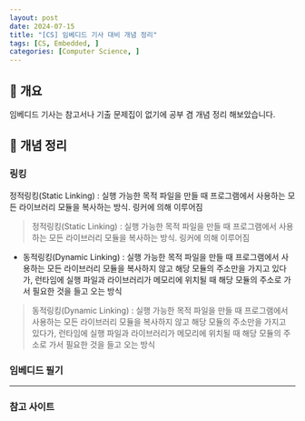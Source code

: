 ```yaml
---
layout: post
date: 2024-07-15
title: "[CS] 임베디드 기사 대비 개념 정리"
tags: [CS, Embedded, ]
categories: [Computer Science, ]
---
```



## 🐣 개요


임베디드 기사는 참고서나 기출 문제집이 없기에 공부 겸 개념 정리 해보았습니다.


## 🐣 개념 정리


### 링킹


정적링킹(Static Linking) : 실행 가능한 목적 파일을 만들 때 프로그램에서 사용하는 모든 라이브러리 모듈을 복사하는 방식. 링커에 의해 이루어짐


> 정적링킹(Static Linking) : 실행 가능한 목적 파일을 만들 때 프로그램에서 사용하는 모든 라이브러리 모듈을 복사하는 방식. 링커에 의해 이루어짐

- 동적링킹(Dynamic Linking) : 실행 가능한 목적 파일을 만들 때 프로그램에서 사용하는 모든 라이브러리 모듈을 복사하지 않고 해당 모듈의 주소만을 가지고 있다가, 런타임에 실행 파일과 라이브러리가 메모리에 위치될 때 해당 모듈의 주소로 가서 필요한 것을 들고 오는 방식

> 동적링킹(Dynamic Linking) : 실행 가능한 목적 파일을 만들 때 프로그램에서 사용하는 모든 라이브러리 모듈을 복사하지 않고 해당 모듈의 주소만을 가지고 있다가, 런타임에 실행 파일과 라이브러리가 메모리에 위치될 때 해당 모듈의 주소로 가서 필요한 것을 들고 오는 방식


### 임베디드 필기 


---


### 참고 사이트

